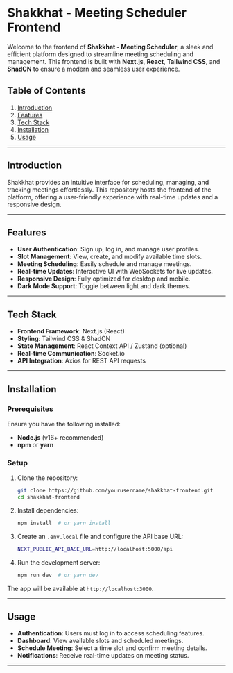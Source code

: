 # Shakkhat - Meeting Scheduler Frontend

Welcome to the frontend of **Shakkhat - Meeting Scheduler**, a sleek and efficient platform designed to streamline meeting scheduling and management. This frontend is built with **Next.js**, **React**, **Tailwind CSS**, and **ShadCN** to ensure a modern and seamless user experience.

## Table of Contents
1. [Introduction](#introduction)
2. [Features](#features)
3. [Tech Stack](#tech-stack)
4. [Installation](#installation)
5. [Usage](#usage)

---

## Introduction

Shakkhat provides an intuitive interface for scheduling, managing, and tracking meetings effortlessly. This repository hosts the frontend of the platform, offering a user-friendly experience with real-time updates and a responsive design.

---

## Features

- **User Authentication**: Sign up, log in, and manage user profiles.
- **Slot Management**: View, create, and modify available time slots.
- **Meeting Scheduling**: Easily schedule and manage meetings.
- **Real-time Updates**: Interactive UI with WebSockets for live updates.
- **Responsive Design**: Fully optimized for desktop and mobile.
- **Dark Mode Support**: Toggle between light and dark themes.

---

## Tech Stack

- **Frontend Framework**: Next.js (React)
- **Styling**: Tailwind CSS & ShadCN
- **State Management**: React Context API / Zustand (optional)
- **Real-time Communication**: Socket.io
- **API Integration**: Axios for REST API requests

---

## Installation

### Prerequisites
Ensure you have the following installed:
- **Node.js** (v16+ recommended)
- **npm** or **yarn**

### Setup

1. Clone the repository:
   ```sh
   git clone https://github.com/yourusername/shakkhat-frontend.git
   cd shakkhat-frontend
   ```
2. Install dependencies:
   ```sh
   npm install  # or yarn install
   ```
3. Create an `.env.local` file and configure the API base URL:
   ```sh
   NEXT_PUBLIC_API_BASE_URL=http://localhost:5000/api
   ```
4. Run the development server:
   ```sh
   npm run dev  # or yarn dev
   ```

The app will be available at `http://localhost:3000`.

---

## Usage

- **Authentication**: Users must log in to access scheduling features.
- **Dashboard**: View available slots and scheduled meetings.
- **Schedule Meeting**: Select a time slot and confirm meeting details.
- **Notifications**: Receive real-time updates on meeting status.
---

